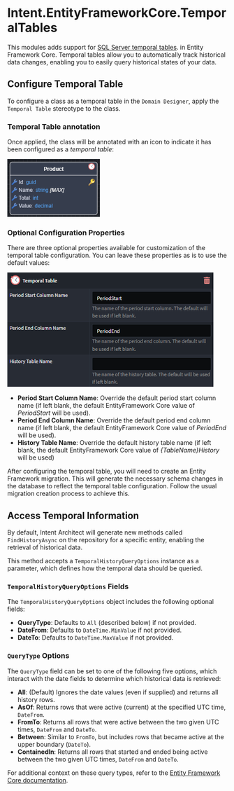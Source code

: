 # Intent.EntityFrameworkCore.TemporalTables

This modules adds support for [SQL Server temporal tables](https://learn.microsoft.com/en-us/ef/core/providers/sql-server/temporal-tables). in Entity Framework Core. Temporal tables allow you to automatically track historical data changes, enabling you to easily query historical states of your data.

## Configure Temporal Table

To configure a class as a temporal table in the `Domain Designer`, apply the `Temporal Table` stereotype to the class.

### Temporal Table annotation

Once applied, the class will be annotated with an icon to indicate it has been configured as a _temporal table_:

![Annotated](images/temporal-annotation.png)

### Optional Configuration Properties

There are three optional properties available for customization of the temporal table configuration. You can leave these properties as is to use the default values:

![Properties](images/temporal-table-properties.png)

- **Period Start Column Name**: Override the default period start column name (if left blank, the default EntityFramework Core value of _PeriodStart_ will be used).
- **Period End Column Name**: Override the default period end column name (if left blank, the default EntityFramework Core value of _PeriodEnd_ will be used).
- **History Table Name**: Override the default history table name (if left blank, the default EntityFramework Core value of _{TableName}History_ will be used)

After configuring the temporal table, you will need to create an Entity Framework migration. This will generate the necessary schema changes in the database to reflect the temporal table configuration. Follow the usual migration creation process to achieve this.

## Access Temporal Information

By default, Intent Architect will generate new methods called `FindHistoryAsync` on the repository for a specific entity, enabling the retrieval of historical data.

This method accepts a `TemporalHistoryQueryOptions` instance as a parameter, which defines how the temporal data should be queried.

### `TemporalHistoryQueryOptions` Fields

The `TemporalHistoryQueryOptions` object includes the following optional fields:

- **QueryType**: Defaults to `All` (described below) if not provided.
- **DateFrom**: Defaults to `DateTime.MinValue` if not provided.
- **DateTo**: Defaults to `DateTime.MaxValue` if not provided.

### `QueryType` Options

The `QueryType` field can be set to one of the following five options, which interact with the date fields to determine which historical data is retrieved:

- **All**: (Default) Ignores the date values (even if supplied) and returns all history rows.
- **AsOf**: Returns rows that were active (current) at the specified UTC time, `DateFrom`.
- **FromTo**: Returns all rows that were active between the two given UTC times, `DateFrom` and `DateTo`.
- **Between**: Similar to `FromTo`, but includes rows that became active at the upper boundary (`DateTo`).
- **ContainedIn**: Returns all rows that started and ended being active between the two given UTC times, `DateFrom` and `DateTo`.

For additional context on these query types, refer to the [Entity Framework Core documentation](https://learn.microsoft.com/en-us/ef/core/providers/sql-server/temporal-tables#querying-historical-data).
